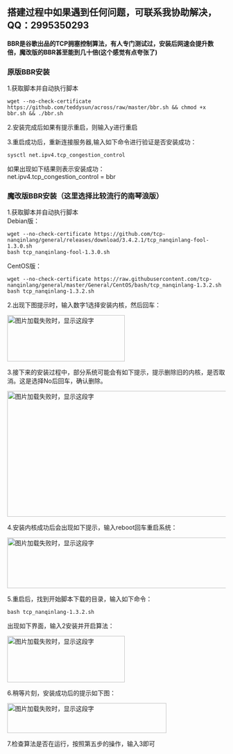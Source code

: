 ## **搭建过程中如果遇到任何问题，可联系我协助解决，QQ：2995350293**

**BBR是谷歌出品的TCP拥塞控制算法，有人专门测试过，安装后网速会提升数倍，魔改版的BBR甚至能到几十倍(这个感觉有点夸张了)**

### 原版BBR安装

1.获取脚本并自动执行脚本
```
wget --no-check-certificate https://github.com/teddysun/across/raw/master/bbr.sh && chmod +x bbr.sh && ./bbr.sh
```
2.安装完成后如果有提示重启，则输入y进行重启 

3.重启成功后，重新连接服务器,输入如下命令进行验证是否安装成功：  
```
sysctl net.ipv4.tcp_congestion_control
```
如果出现如下结果则表示安装成功：  
net.ipv4.tcp_congestion_control = bbr   

### 魔改版BBR安装（这里选择比较流行的南琴浪版）
1.获取脚本并自动执行脚本  
Debian版：
```
wget --no-check-certificate https://github.com/tcp-nanqinlang/general/releases/download/3.4.2.1/tcp_nanqinlang-fool-1.3.0.sh
bash tcp_nanqinlang-fool-1.3.0.sh
```
CentOS版：
```
wget --no-check-certificate https://raw.githubusercontent.com/tcp-nanqinlang/general/master/General/CentOS/bash/tcp_nanqinlang-1.3.2.sh
bash tcp_nanqinlang-1.3.2.sh
```
2.出现下图提示时，输入数字1选择安装内核，然后回车：  

<img src="https://github.com/smallqiangno/use-guide/blob/master/BBR/bbr1.jpg" width="271" height="107" alt="图片加载失败时，显示这段字"/>  

3.接下来的安装过程中，部分系统可能会有如下提示，提示删除旧的内核，是否取消。这是选择No后回车，确认删除。

<img src="https://github.com/smallqiangno/use-guide/blob/master/BBR/bbr2.jpg" width="600" height="290" alt="图片加载失败时，显示这段字"/>  

4.安装内核成功后会出现如下提示，输入reboot回车重启系统：  

<img src="https://github.com/smallqiangno/use-guide/blob/master/BBR/bbr3.jpg" width="559" height="117" alt="图片加载失败时，显示这段字"/>  

5.重启后，找到开始脚本下载的目录，输入如下命令：  
```
bash tcp_nanqinlang-1.3.2.sh
```  
出现如下界面，输入2安装并开启算法：  

<img src="https://github.com/smallqiangno/use-guide/blob/master/BBR/bbr4.jpg" width="271" height="107" alt="图片加载失败时，显示这段字"/>  

6.稍等片刻，安装成功后的提示如下图：   

<img src="https://github.com/smallqiangno/use-guide/blob/master/BBR/bbr5.jpg" width="367" height="69" alt="图片加载失败时，显示这段字"/>  

7.检查算法是否在运行，按照第五步的操作，输入3即可   







